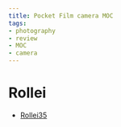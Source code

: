 ```yaml
---
title: Pocket Film camera MOC
tags:
- photography
- review
- MOC
- camera
---
```


# Rollei

* [Rollei35](Photography/Cameras_Research/Pocket_film/Rollei_35.md)